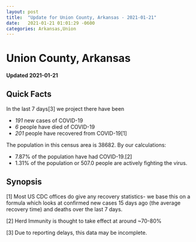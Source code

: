 ```yaml
---
layout: post
title:  "Update for Union County, Arkansas - 2021-01-21"
date:   2021-01-21 01:01:29 -0600
categories: Arkansas,Union
---
```


# Union County, Arkansas
#### Updated 2021-01-21

## Quick Facts

In the last 7 days[3] we project there have been
- *191* new cases of COVID-19
- *6* people have died of COVID-19
- *201* people have recovered from COVID-19[1]

The population in this census area is 38682. By our calculations:
- 7.87% of the population have had COVID-19.[2]
- 1.31% of the population or 507.0 people are actively fighting the virus.

## Synopsis




[1] Most US CDC offices do give any recovery statistics- we base this on a formula which looks at confirmed new cases
15 days ago (the average recovery time) and deaths over the last 7 days.

[2] Herd Immunity is thought to take effect at around ~70-80%

[3] Due to reporting delays, this data may be incomplete.
 
    